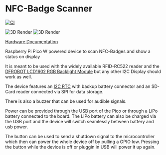 # NFC-Badge Scanner

[![CI](https://github.com/Qeteshpony/Badge-Scanner/actions/workflows/ci.yml/badge.svg?branch=main)](https://github.com/Qeteshpony/Badge-Scanner/actions/workflows/ci.yml)

![3D Render](https://qeteshpony.github.io/Badge-Scanner/3D/Badge-Scanner-3D_top.png)
![3D Render](https://qeteshpony.github.io/Badge-Scanner/3D/Badge-Scanner-3D_bottom.png)

[Hardware Documentation](https://qeteshpony.github.io/Badge-Scanner)

Raspberry Pi Pico W powered device to scan NFC-Badges and show a status on display

It is meant to be used with the widely available RFID-RC522 reader and the [DFROBOT LCD1602 RGB Backlight Module](https://raw.githubusercontent.com/DFRobot/DFRobot_RGBLCD/master/DFR0464%20Datasheet.pdf) but any other I2C Display should work as well. 

The device features an [I2C RTC](https://www.analog.com/media/en/technical-documentation/data-sheets/ds3231m.pdf) with backup battery connector and an SD-Card reader connected via SPI for data storage. 

There is also a buzzer that can be used for audible signals. 

Power can be provided through the USB port of the Pico or through a LiPo battery connected to the board. The LiPo battery can also be charged via the USB port and the device will switch seamlessly between battery and usb power.

The button can be used to send a shutdown signal to the microcontroller which then can power the whole device off by pulling a GPIO low. Pressing the button while the device is off or pluggin in USB will power it up again. 
